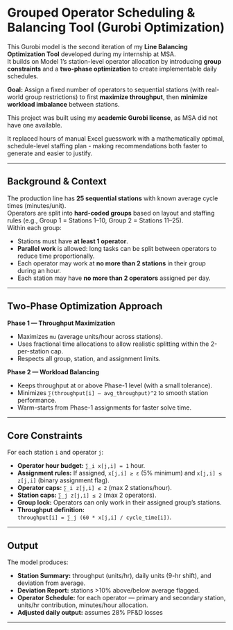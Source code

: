 # Grouped Operator Scheduling & Balancing Tool (Gurobi Optimization)

This Gurobi model is the second iteration of my **Line Balancing Optimization Tool** developed during my internship at MSA.  
It builds on Model 1’s station-level operator allocation by introducing **group constraints** and a **two-phase optimization** to create implementable daily schedules.

**Goal:** Assign a fixed number of operators to sequential stations (with real-world group restrictions) to first **maximize throughput**, then **minimize workload imbalance** between stations.

This project was built using my **academic Gurobi license**, as MSA did not have one available.  

It replaced hours of manual Excel guesswork with a mathematically optimal, schedule-level staffing plan - making recommendations both faster to generate and easier to justify.

---

## Background & Context

The production line has **25 sequential stations** with known average cycle times (minutes/unit).  
Operators are split into **hard-coded groups** based on layout and staffing rules (e.g., Group 1 = Stations 1–10, Group 2 = Stations 11–25).  
Within each group:
- Stations must have **at least 1 operator**.
- **Parallel work** is allowed: long tasks can be split between operators to reduce time proportionally.
- Each operator may work at **no more than 2 stations** in their group during an hour.
- Each station may have **no more than 2 operators** assigned per day.

---

## Two-Phase Optimization Approach

**Phase 1 — Throughput Maximization**
- Maximizes `mu` (average units/hour across stations).
- Uses fractional time allocations to allow realistic splitting within the 2-per-station cap.
- Respects all group, station, and assignment limits.

**Phase 2 — Workload Balancing**
- Keeps throughput at or above Phase-1 level (with a small tolerance).
- Minimizes `∑(throughput[i] – avg_throughput)^2` to smooth station performance.
- Warm-starts from Phase-1 assignments for faster solve time.

---

## Core Constraints

For each station `i` and operator `j`:
- **Operator hour budget:** `∑_i x[j,i] = 1` hour.
- **Assignment rules:** If assigned, `x[j,i] ≥ ε` (5% minimum) and `x[j,i] ≤ z[j,i]` (binary assignment flag).
- **Operator caps:** `∑_i z[j,i] ≤ 2` (max 2 stations/hour).
- **Station caps:** `∑_j z[j,i] ≤ 2` (max 2 operators).
- **Group lock:** Operators can only work in their assigned group’s stations.
- **Throughput definition:**  
  `throughput[i] = ∑_j (60 * x[j,i] / cycle_time[i])`.

---

## Output

The model produces:
- **Station Summary:** throughput (units/hr), daily units (9-hr shift), and deviation from average.
- **Deviation Report:** stations >10% above/below average flagged.
- **Operator Schedule:** for each operator — primary and secondary station, units/hr contribution, minutes/hour allocation.
- **Adjusted daily output:** assumes 28% PF&D losses

---





